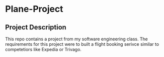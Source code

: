# Plane-Project
## Project Description
This repo contains a project from my software engineering class. The requirements for this project were to built a flight booking serivce similar to competetiors like Expedia or Trivago. 
